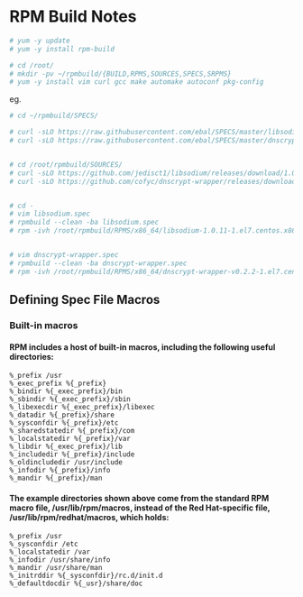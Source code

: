 # RPM Build Notes

```sh
# yum -y update
# yum -y install rpm-build
```

```sh
# cd /root/
# mkdir -pv ~/rpmbuild/{BUILD,RPMS,SOURCES,SPECS,SRPMS}
# yum -y install vim curl gcc make automake autoconf pkg-config
```

eg. 

```sh
# cd ~/rpmbuild/SPECS/

# curl -sLO https://raw.githubusercontent.com/ebal/SPECS/master/libsodium.spec
# curl -sLO https://raw.githubusercontent.com/ebal/SPECS/master/dnscrypt-wrapper.spec


# cd /root/rpmbuild/SOURCES/
# curl -sLO https://github.com/jedisct1/libsodium/releases/download/1.0.11/libsodium-1.0.11.tar.gz
# curl -sLO https://github.com/cofyc/dnscrypt-wrapper/releases/download/v0.2.2/dnscrypt-wrapper-v0.2.2.tar.bz2


# cd -
# vim libsodium.spec 
# rpmbuild --clean -ba libsodium.spec
# rpm -ivh /root/rpmbuild/RPMS/x86_64/libsodium-1.0.11-1.el7.centos.x86_64.rpm


# vim dnscrypt-wrapper.spec
# rpmbuild --clean -ba dnscrypt-wrapper.spec 
# rpm -ivh /root/rpmbuild/RPMS/x86_64/dnscrypt-wrapper-v0.2.2-1.el7.centos.x86_64.rpm 
```

## Defining Spec File Macros

### Built-in macros

#### RPM includes a host of built-in macros, including the following useful directories:

```
%_prefix /usr
%_exec_prefix %{_prefix}
%_bindir %{_exec_prefix}/bin
%_sbindir %{_exec_prefix}/sbin
%_libexecdir %{_exec_prefix}/libexec
%_datadir %{_prefix}/share
%_sysconfdir %{_prefix}/etc
%_sharedstatedir %{_prefix}/com
%_localstatedir %{_prefix}/var
%_libdir %{_exec_prefix}/lib
%_includedir %{_prefix}/include
%_oldincludedir /usr/include
%_infodir %{_prefix}/info
%_mandir %{_prefix}/man
```

#### The example directories shown above come from the standard RPM macro file, /usr/lib/rpm/macros, instead of the Red Hat-specific file, /usr/lib/rpm/redhat/macros, which holds:

```
%_prefix /usr
%_sysconfdir /etc
%_localstatedir /var
%_infodir /usr/share/info
%_mandir /usr/share/man
%_initrddir %{_sysconfdir}/rc.d/init.d
%_defaultdocdir %{_usr}/share/doc
```

